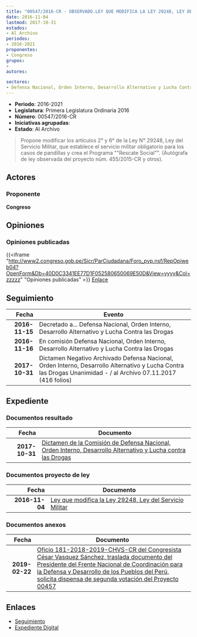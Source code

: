 ```yaml
---
title: "00547/2016-CR - OBSERVADO.LEY QUE MODIFICA LA LEY 29248, LEY DEL SERVICIO MILITAR"
date: 2016-11-04
lastmod: 2017-10-31
estados:
- Al Archivo
periodos:
- 2016-2021
proponentes:
- Congreso
grupos:
- 
autores:

sectores:
- Defensa Nacional, Orden Interno, Desarrollo Alternativo y Lucha Contra las Drogas
---
```

- **Periodo**: 2016-2021
- **Legislatura**: Primera Legislatura Ordinaria 2016
- **Número**: 00547/2016-CR
- **Iniciativas agrupadas**: 
- **Estado**: Al Archivo

> Propone modificar los artículos 2° y 6° de la Ley N° 29248, Ley del Servicio Militar, que establece el servicio militar obligatorio para los casos de pandillas y crea el Programa ""Rescate Social"". (Autógrafa de ley observada del proyecto núm. 455/2015-CR y otros).


## Actores

### Proponente

**Congreso**

## Opiniones

### Opiniones publicadas

{{<iframe "http://www2.congreso.gob.pe/Sicr/ParCiudadana/Foro_pvp.nsf/RepOpiweb04?OpenForm&Db=40D0C3341EE77D1F052580650069E50D&View=yyyy&Col=zzzzz" "Opiniones publicadas" >}}
[Enlace](http://www2.congreso.gob.pe/Sicr/ParCiudadana/Foro_pvp.nsf/RepOpiweb04?OpenForm&Db=40D0C3341EE77D1F052580650069E50D&View=yyyy&Col=zzzzz)


## Seguimiento

| Fecha | Evento |
|------:|--------|
| **2016-11-15** | Decretado a... Defensa Nacional, Orden Interno, Desarrollo Alternativo y Lucha Contra las Drogas |
| **2016-11-16** | En comisión Defensa Nacional, Orden Interno, Desarrollo Alternativo y Lucha Contra las Drogas |
| **2017-10-31** | Dictamen Negativo Archivado Defensa Nacional, Orden Interno, Desarrollo Alternativo y Lucha Contra las Drogas Unanimidad - / al Archivo 07.11.2017 (416 folios) |

## Expediente

### Documentos resultado

| Fecha | Documento |
|------:|-----------|
| **2017-10-31** | [Dictamen de la Comisión de Defensa Nacional, Orden Interno, Desarrollo Alternativo y Lucha contra las Drogas](http://www.leyes.congreso.gob.pe/Documentos/2016_2021/Dictamenes/Proyectos_de_Ley/00547DC07MAY20171031.pdf) |

### Documentos proyecto de ley

| Fecha | Documento |
|------:|-----------|
| **2016-11-04** | [Ley que modifica la Ley 29248, Ley del Servicio Militar](http://www.leyes.congreso.gob.pe/Documentos/2016_2021/Proyectos_de_Ley_y_de_Resoluciones_Legislativas/PL0054720161104.pdf) |

### Documentos anexos

| Fecha | Documento |
|------:|-----------|
| **2019-02-22** | [Oficio 181-2018-2019-CHVS-CR del Congresista César Vasquez Sánchez, traslada documento del Presidente del Frente Nacional de Coordinación para la Defensa y Desarrollo de los Pueblos del Perú, solicita dispensa de segunda votación del Proyecto 00457](http://www.leyes.congreso.gob.pe/Documentos/2016_2021/Oficios/Congresistas/OFICIO-181-2018-2019-CHVS-CR.pdf) |

## Enlaces

- [Seguimiento](http://www2.congreso.gob.pe/Sicr/TraDocEstProc/CLProLey2016.nsf/f7fff46988ca05b1052578e100829cc7/6c72d4e0e651109b0525806400615a6a?OpenDocument)
- [Expediente Digital](http://www2.congreso.gob.pe/Sicr/TraDocEstProc/Expvirt_2011.nsf/visbusqptramdoc1621/00547?opendocument)

